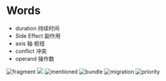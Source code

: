 # Words
- duration 持续时间
- Side Effect 副作用
- axis 轴 枢纽
- conflict 冲突
- operand 操作数

![fragment](https://hy-picgo.oss-cn-shenzhen.aliyuncs.com/images/words/2020/11/03/1604415880-9419c2f2bddf67795bc688221f0d807c-words-fragment.png)
![](https://hy-picgo.oss-cn-shenzhen.aliyuncs.com/images/words/2020/11/03/1604415880-f98b78d8670e2db0284d338445a7a5dd-words-mentioned.png)
![mentioned](https://hy-picgo.oss-cn-shenzhen.aliyuncs.com/images/words/2020/11/03/1604415880-e5cb744f82ff0f3bb6705465772b38ca-dynamic.png)
![bundle](https://hy-picgo.oss-cn-shenzhen.aliyuncs.com/images/words/2020/11/03/1604415880-fc57139f4493e07039c1c0770f923277-words-bundle.png)
![migration](https://hy-picgo.oss-cn-shenzhen.aliyuncs.com/images/words/2020/11/03/1604415880-31b6e327cc2dbf6bb89b107393656802-words-migration.png)
![priority](https://hy-picgo.oss-cn-shenzhen.aliyuncs.com/images/words/2020/11/03/1604415880-99dd61c6a78513036e87dcc60d93dcd0-words-priority.png)
